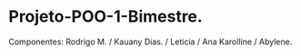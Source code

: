 # Projeto-POO-1-Bimestre.
Componentes: Rodrigo M. / Kauany Dias. / Leticia / Ana Karolline / Abylene.
